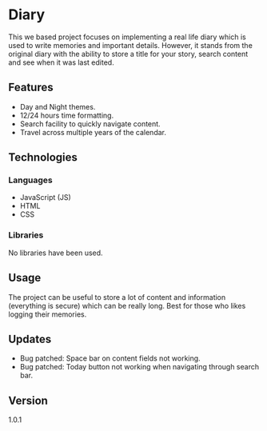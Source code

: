 # Diary

This we based project focuses on implementing a real life diary which is used to write memories and important details.
However, it stands from the original diary with the ability to store a title for your story, search content and see when it was last edited. 

## Features
- Day and Night themes.
- 12/24 hours time formatting.
- Search facility to quickly navigate content.
- Travel across multiple years of the calendar.

## Technologies
### Languages
- JavaScript (JS)
- HTML
- CSS

### Libraries
No libraries have been used.

## Usage
The project can be useful to store a lot of content and information (everything is secure) which can be really long. Best for those who likes logging their memories.

## Updates
- Bug patched: Space bar on content fields not working.
- Bug patched: Today button not working when navigating through search bar.

## Version
1.0.1

